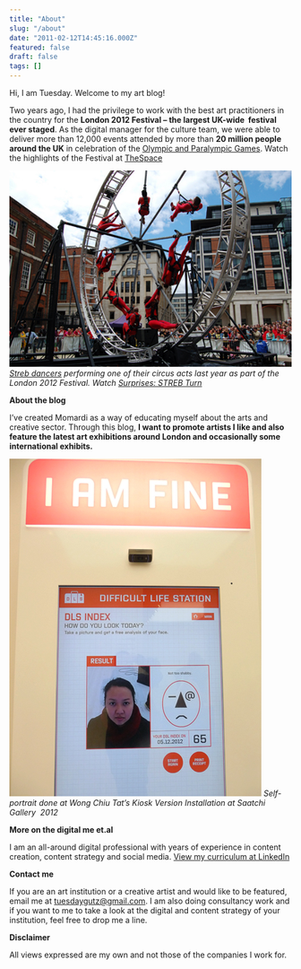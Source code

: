 ```yaml
---
title: "About"
slug: "/about"
date: "2011-02-12T14:45:16.000Z"
featured: false
draft: false
tags: []
---
```


Hi, I am Tuesday. Welcome to my art blog!

Two years ago, I had the privilege to work with the best art practitioners in the country for the **London 2012 Festival – the largest UK-wide  festival ever staged**. As the digital manager for the culture team, we were able to deliver more than 12,000 events attended by more than **20 million people around the UK** in celebration of the [Olympic and Paralympic Games](http://www.london2012.com). Watch the highlights of the Festival at [TheSpace](http://thespace.org/items/p0001f60)

![crervrv](./images/streb_stpaul_am1_cupzs3.jpg)
*[Streb dancers](http://www.streb.org/) performing one of their circus acts last year as part of the London 2012 Festival. Watch [Surprises: STREB Turn](https://www.youtube.com/watch?v=W9vY116Wt4g)*

**About the blog**

I’ve created Momardi as a way of educating myself about the arts and creative sector. Through this blog, **I want to promote artists I like and also feature the latest art exhibitions around London and occasionally some international exhibits.**

![](./images/i-am-fine_momardi_s25ubn.jpg)
*Self-portrait done at Wong Chiu Tat’s Kiosk Version Installation at Saatchi Gallery  2012*

**More on the digital me et.al**

I am an all-around digital professional with years of experience in content creation, content strategy and social media. [View my curriculum at LinkedIn](http://uk.linkedin.com/in/tuesdaygutz)

**Contact me**

If you are an art institution or a creative artist and would like to be featured, email me at [tuesdaygutz@gmail.com](mailto:tuesdaygutz@gmail.com). I am also doing consultancy work and if you want to me to take a look at the digital and content strategy of your institution, feel free to drop me a line.

**Disclaimer**

All views expressed are my own and not those of the companies I work for.

